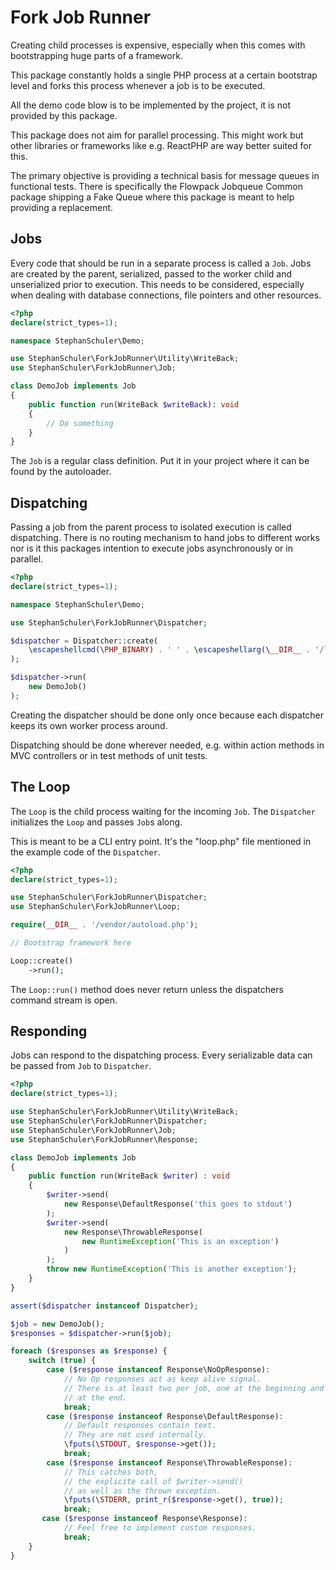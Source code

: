 Fork Job Runner
===============

Creating child processes is expensive, especially when this comes with
bootstrapping huge parts of a framework.

This package constantly holds a single PHP process at a certain bootstrap level
and forks this process whenever a job is to be executed.

All the demo code blow is to be implemented by the project, it is not provided
by this package.

This package does not aim for parallel processing. This might work but other
libraries or frameworks like e.g. ReactPHP are way better suited for this.

The primary objective is providing a technical basis for message queues in
functional tests. There is specifically the Flowpack Jobqueue Common package
shipping a Fake Queue where this package is meant to help providing a
replacement.


Jobs
----

Every code that should be run in a separate process is called a `Job`. Jobs are
created by the parent, serialized, passed to the worker child and unserialized
prior to execution. This needs to be considered, especially when dealing with
database connections, file pointers and other resources.

```php
<?php
declare(strict_types=1);

namespace StephanSchuler\Demo;

use StephanSchuler\ForkJobRunner\Utility\WriteBack;
use StephanSchuler\ForkJobRunner\Job;

class DemoJob implements Job
{
    public function run(WriteBack $writeBack): void
    {
        // Do something
    }
}
```

The `Job` is a regular class definition. Put it in your project where it can be
found by the autoloader.


Dispatching
-----------

Passing a job from the parent process to isolated execution is called
dispatching. There is no routing mechanism to hand jobs to different works nor
is it this packages intention to execute jobs asynchronously or in parallel.

```php
<?php
declare(strict_types=1);

namespace StephanSchuler\Demo;

use StephanSchuler\ForkJobRunner\Dispatcher;

$dispatcher = Dispatcher::create(
    \escapeshellcmd(\PHP_BINARY) . ' ' . \escapeshellarg(\__DIR__ . '/loop.php')
);

$dispatcher->run(
    new DemoJob()
);
```

Creating the dispatcher should be done only once because each dispatcher keeps
its own worker process around.

Dispatching should be done wherever needed, e.g. within action methods in MVC
controllers or in test methods of unit tests.


The Loop
--------

The `Loop` is the child process waiting for the incoming `Job`. The `Dispatcher`
initializes the `Loop` and passes `Job`s along.

This is meant to be a CLI entry point. It's the "loop.php" file mentioned in the
example code of the `Dispatcher`.

```php
<?php
declare(strict_types=1);

use StephanSchuler\ForkJobRunner\Dispatcher;
use StephanSchuler\ForkJobRunner\Loop;

require(__DIR__ . '/vendor/autoload.php');

// Bootstrap framework here

Loop::create()
    ->run();
```

The `Loop::run()` method does never return unless the dispatchers command stream
is open.


Responding
----------

Jobs can respond to the dispatching process. Every serializable data can be
passed from `Job` to `Dispatcher`.

```php
<?php
declare(strict_types=1);

use StephanSchuler\ForkJobRunner\Utility\WriteBack;
use StephanSchuler\ForkJobRunner\Dispatcher;
use StephanSchuler\ForkJobRunner\Job;
use StephanSchuler\ForkJobRunner\Response;

class DemoJob implements Job
{
    public function run(WriteBack $writer) : void
    {
        $writer->send(
            new Response\DefaultResponse('this goes to stdout')
        );
        $writer->send(
            new Response\ThrowableResponse(
                new RuntimeException('This is an exception')
            )
        );
        throw new RuntimeException('This is another exception');
    }
}

assert($dispatcher instanceof Dispatcher);

$job = new DemoJob();
$responses = $dispatcher->run($job);

foreach ($responses as $response) {
    switch (true) {
        case ($response instanceof Response\NoOpResponse):
            // No Op responses act as keep alive signal.
            // There is at least two per job, one at the beginning and one 
            // at the end.
            break;
        case ($response instanceof Response\DefaultResponse):
            // Default responses contain text.
            // They are not used internally.
            \fputs(\STDOUT, $response->get());
            break;
        case ($response instanceof Response\ThrowableResponse):
            // This catches both,
            // the explicite call of $writer->send()
            // as well as the thrown exception.
            \fputs(\STDERR, print_r($response->get(), true));
            break;
       case ($response instanceof Response\Response):
            // Feel free to implement custom responses.
            break;
    }
}
```
